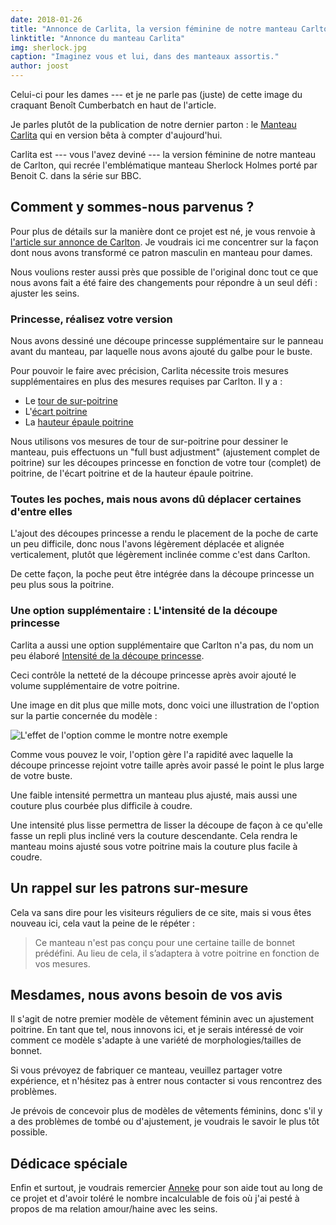 ```yaml
---
date: 2018-01-26
title: "Annonce de Carlita, la version féminine de notre manteau Carlton."
linktitle: "Annonce du manteau Carlita"
img: sherlock.jpg
caption: "Imaginez vous et lui, dans des manteaux assortis."
author: joost
---
```


Celui-ci pour les dames \--- et je ne parle pas (juste) de cette image du craquant Benoît Cumberbatch en haut de l'article.

Je parles plutôt de la publication de notre dernier parton : le [Manteau Carlita](/patterns/carlita) qui en version bêta à compter d'aujourd'hui.

Carlita est \--- vous l'avez deviné \--- la version féminine de notre manteau de Carlton, qui recrée l'emblématique manteau Sherlock Holmes porté par Benoit C. dans la série sur BBC.

## Comment y sommes-nous parvenus ?

Pour plus de détails sur la manière dont ce projet est né, je vous renvoie à [l'article sur annonce de Carlton](/blog/announcing-carlton-and-bent/). Je voudrais ici me concentrer sur la façon dont nous avons transformé ce patron masculin en manteau pour dames.

Nous voulions rester aussi près que possible de l'original donc tout ce que nous avons fait a été faire des changements pour répondre à un seul défi : ajuster les seins.

### Princesse, réalisez votre version

Nous avons dessiné une découpe princesse supplémentaire sur le panneau avant du manteau, par laquelle nous avons ajouté du galbe pour le buste.

Pour pouvoir le faire avec précision, Carlita nécessite trois mesures supplémentaires en plus des mesures requises par Carlton. Il y a :

 - Le [tour de sur-poitrine](/docs/measurements/#highBust)
 - L'[écart poitrine](/docs/measurements/#bustSpan)
 - La [hauteur épaule poitrine](/docs/measurements/#highPointShoulderToBust)

Nous utilisons vos mesures de tour de sur-poitrine pour dessiner le manteau, puis effectuons un "full bust adjustment" (ajustement complet de poitrine) sur les découpes princesse en fonction de votre tour (complet) de poitrine, de l'écart poitrine et de la hauteur épaule poitrine.

### Toutes les poches, mais nous avons dû déplacer certaines d'entre elles

L'ajout des découpes princesse a rendu le placement de la poche de carte un peu difficile, donc nous l'avons légèrement déplacée et alignée verticalement, plutôt que légèrement inclinée comme c'est dans Carlton.

De cette façon, la poche peut être intégrée dans la découpe princesse un peu plus sous la poitrine.

### Une option supplémentaire : L'intensité de la découpe princesse

Carlita a aussi une option supplémentaire que Carlton n'a pas, du nom un peu élaboré [Intensité de la découpe princesse](/docs/patterns/carlita/options#princessSeamSmoothFactor).

Ceci contrôle la netteté de la découpe princesse après avoir ajouté le volume supplémentaire de votre poitrine.

Une image en dit plus que mille mots, donc voici une illustration de l'option sur la partie concernée du modèle :

![L'effet de l'option comme le montre notre exemple](smooth.png)

Comme vous pouvez le voir, l'option gère l'a rapidité avec laquelle la découpe princesse rejoint votre taille après avoir passé le point le plus large de votre buste.

Une faible intensité permettra un manteau plus ajusté, mais aussi une couture plus courbée plus difficile à coudre.

Une intensité plus lisse permettra de lisser la découpe de façon à ce qu'elle fasse un repli plus incliné vers la couture descendante. Cela rendra le manteau moins ajusté sous votre poitrine mais la couture plus facile à coudre.

## Un rappel sur les patrons sur-mesure

Cela va sans dire pour les visiteurs réguliers de ce site, mais si vous êtes nouveau ici, cela vaut la peine de le répéter :

> Ce manteau n'est pas conçu pour une certaine taille de bonnet prédéfini. Au lieu de cela, il s’adaptera à votre poitrine en fonction de vos mesures.

## Mesdames, nous avons besoin de vos avis

Il s'agit de notre premier modèle de vêtement féminin avec un ajustement poitrine. En tant que tel, nous innovons ici, et je serais intéressé de voir comment ce modèle s'adapte à une variété de morphologies/tailles de bonnet.

Si vous prévoyez de fabriquer ce manteau, veuillez partager votre expérience, et n'hésitez pas à entrer nous contacter si vous rencontrez des problèmes.


Je prévois de concevoir plus de modèles de vêtements féminins, donc s'il y a des problèmes de tombé ou d'ajustement, je voudrais le savoir le plus tôt possible.

## Dédicace spéciale

Enfin et surtout, je voudrais remercier [Anneke](http://www.annekecaramin.com/) pour son aide tout au long de ce projet et d'avoir toléré le nombre incalculable de fois où j'ai pesté à propos de ma relation amour/haine avec les seins.
